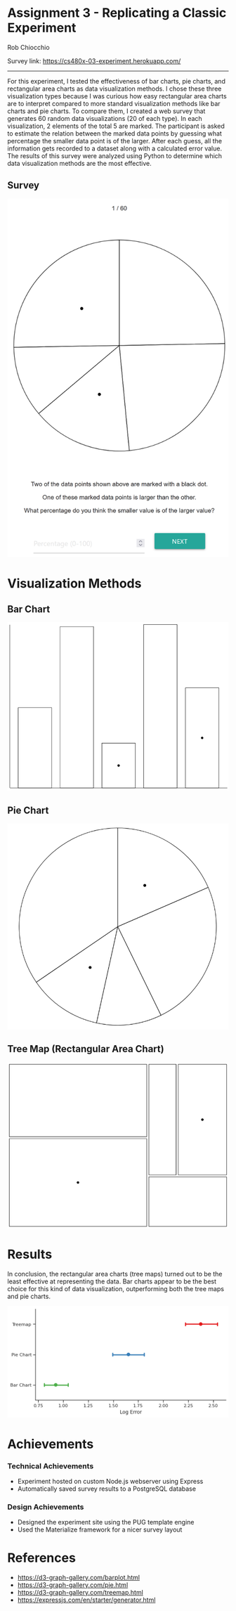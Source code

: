 Assignment 3 - Replicating a Classic Experiment  
===

Rob Chiocchio

Survey link: https://cs480x-03-experiment.herokuapp.com/

---

For this experiment, I tested the effectiveness of bar charts, pie charts, and rectangular area charts as data visualization methods. I chose these three visualization types because I was curious how easy rectangular area charts are to interpret compared to more standard visualization methods like bar charts and pie charts. To compare them, I created a web survey that generates 60 random data visualizations (20 of each type). In each visualization, 2 elements of the total 5 are marked. The participant is asked to estimate the relation between the marked data points by guessing what percentage the smaller data point is of the larger. After each guess, all the information gets recorded to a dataset along with a calculated error value. The results of this survey were analyzed using Python to determine which data visualization methods are the most effective.

Survey
---

![survey](img/survey_page.png)

Visualization Methods
===

Bar Chart
---

![example barchart](img/barchart_example.png)


Pie Chart
---
![example piechart](img/piechart_example.png)

Tree Map (Rectangular Area Chart)
---
![example treemap](img/treemap_example.png)

Results
===

In conclusion, the rectangular area charts (tree maps) turned out to be the least effective at representing the data. Bar charts appear to be the best choice for this kind of data visualization, outperforming both the tree maps and pie charts.

![error](img/error.png)

Achievements
===
### Technical Achievements
- Experiment hosted on custom Node.js webserver using Express
- Automatically saved survey results to a PostgreSQL database

### Design Achievements
- Designed the experiment site using the PUG template engine
- Used the Materialize framework for a nicer survey layout

References
===
- https://d3-graph-gallery.com/barplot.html
- https://d3-graph-gallery.com/pie.html
- https://d3-graph-gallery.com/treemap.html
- https://expressjs.com/en/starter/generator.html